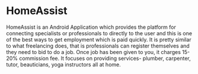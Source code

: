 # HomeAssist
HomeAssist is an Android Application which provides the platform for connecting specialists or professionals to directly to the user and this is one of the best ways to get employment which is paid quickly. It is pretty similar to what freelancing does, that is professionals can register themselves and they need to bid to do a job. Once job has been given to you, it charges 15-20% commission fee. It focuses on providing services- plumber, carpenter, tutor, beauticians, yoga instructors all at home.
